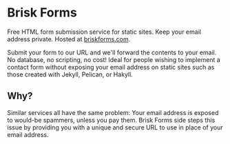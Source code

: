 # Brisk Forms

Free HTML form submission service for static sites. Keep your email address private. Hosted at [briskforms.com](http://briskforms.com/).

Submit your form to our URL and we'll forward the contents to your email. No database, no scripting, no cost! Ideal for people wishing to implement a contact form without exposing your email address on static sites such as those created with Jekyll, Pelican, or Hakyll.

## Why?

Similar services all have the same problem: Your email address is exposed to would-be spammers, unless you pay them. Brisk Forms side steps this issue by providing you with a unique and secure URL to use in place of your email address.
